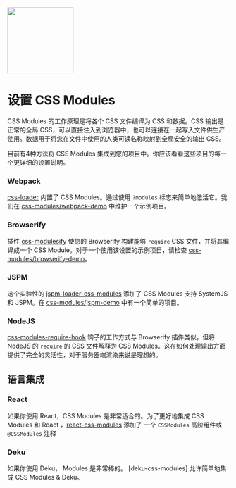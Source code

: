 <img src="https://raw.githubusercontent.com/css-modules/logos/master/css-modules-logo.png" width="150" height="150" />

# 设置 CSS Modules

CSS Modules 的工作原理是将各个 CSS 文件编译为 CSS 和数据。CSS 输出是正常的全局 CSS，可以直接注入到浏览器中，也可以连接在一起写入文件供生产使用。数据用于将您在文件中使用的人类可读名称映射到全局安全的输出 CSS。

目前有4种方法将 CSS Modules 集成到您的项目中。你应该看看这些项目的每一个更详细的设置说明。

### Webpack

[css-loader](https://github.com/webpack/css-loader) 内置了 CSS Modules。通过使用 `?modules` 标志来简单地激活它。我们在 [css-modules/webpack-demo](https://github.com/css-modules/webpack-demo) 中维护一个示例项目。

### Browserify

插件 [css-modulesify](https://github.com/css-modules/css-modulesify) 使您的 Browserify 构建能够 `require` CSS 文件，并将其编译成一个 CSS Module。对于一个使用该设置的示例项目，请检查 [css-modules/browserify-demo](https://github.com/css-modules/browserify-demo)。

### JSPM

这个实验性的 [jspm-loader-css-modules](https://github.com/geelen/jspm-loader-css-modules) 添加了 CSS Modules 支持 SystemJS 和 JSPM。在 [css-modules/jspm-demo](https://github.com/css-modules/jspm-demo) 中有一个简单的项目。

### NodeJS

[css-modules-require-hook](https://github.com/css-modules/css-modules-require-hook) 钩子的工作方式与 Browserify 插件类似，但将 NodeJS 的 `require` 的 CSS 文件解释为 CSS Modules。这在如何处理输出方面提供了完全的灵活性，对于服务器端渲染来说是理想的。

## 语言集成

### React

如果你使用 React，CSS Modules 是非常适合的。为了更好地集成 CSS Modules 和  React ，[react-css-modules](https://github.com/gajus/react-css-modules) 添加了 一个 `CSSModules` 高阶组件或 `@CSSModules` 注释

### Deku

如果你使用 Deku， Modules 是非常棒的。
[deku-css-modules] 允许简单地集成 CSS Modules & Deku。

